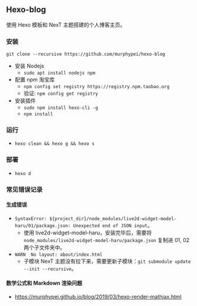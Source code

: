 ## Hexo-blog

使用 Hexo 模板和 NexT 主题搭建的个人博客主页。

### 安装

`git clone --recursive https://github.com/murphypei/hexo-blog` 

* 安装 Nodejs
    * `sudo apt install nodejs npm`
* 配置 npm 淘宝库
    * `npm config set registry https://registry.npm.taobao.org`
    * 验证: `npm config get registry`
* 安装插件
    * `sudo npm install hexo-cli -g`
    * `npm install`

### 运行

* `hexo clean && hexo g && hexo s`

### 部署

* `hexo d`

### 常见错误记录

#### 生成错误

* `SyntaxError: ${project_dir}/node_modules/live2d-widget-model-haru/01/package.json: Unexpected end of JSON input`。
    * 使用 live2d-widget-model-haru，安装完毕后，需要将 `node_modules/live2d-widget-model-haru/package.json` 复制进 01, 02 两个子文件夹中。
* `WARN  No layout: about/index.html`
    * 子模块 NexT 主题没有拉下来，需要更新子模块：`git submodule update --init --recursive`。

#### 数学公式和 Markdown 渲染问题

* https://murphypei.github.io/blog/2019/03/hexo-render-mathjax.html